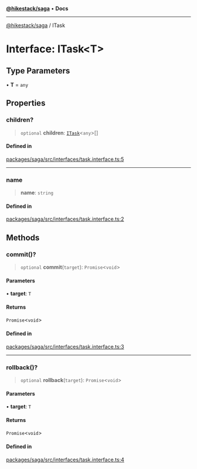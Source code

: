[**@hikestack/saga**](/official/reference/saga/index.md) • **Docs**

***

[@hikestack/saga](/official/reference/saga/globals.md) / ITask

# Interface: ITask\<T\>

## Type Parameters

• **T** = `any`

## Properties

### children?

> `optional` **children**: [`ITask`](/official/reference/saga/interfaces/ITask.md)\<`any`\>[]

#### Defined in

[packages/saga/src/interfaces/task.interface.ts:5](https://github.com/hikestack/hike/blob/f4b2991827d0518d26a98943c6929d7779aa398c/packages/saga/src/interfaces/task.interface.ts#L5)

***

### name

> **name**: `string`

#### Defined in

[packages/saga/src/interfaces/task.interface.ts:2](https://github.com/hikestack/hike/blob/f4b2991827d0518d26a98943c6929d7779aa398c/packages/saga/src/interfaces/task.interface.ts#L2)

## Methods

### commit()?

> `optional` **commit**(`target`): `Promise`\<`void`\>

#### Parameters

• **target**: `T`

#### Returns

`Promise`\<`void`\>

#### Defined in

[packages/saga/src/interfaces/task.interface.ts:3](https://github.com/hikestack/hike/blob/f4b2991827d0518d26a98943c6929d7779aa398c/packages/saga/src/interfaces/task.interface.ts#L3)

***

### rollback()?

> `optional` **rollback**(`target`): `Promise`\<`void`\>

#### Parameters

• **target**: `T`

#### Returns

`Promise`\<`void`\>

#### Defined in

[packages/saga/src/interfaces/task.interface.ts:4](https://github.com/hikestack/hike/blob/f4b2991827d0518d26a98943c6929d7779aa398c/packages/saga/src/interfaces/task.interface.ts#L4)
